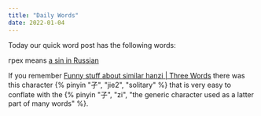 ```yaml
---
title: "Daily Words"
date: 2022-01-04
---
```


Today our quick word post has the following words:

грех means [a sin in Russian](https://en.wiktionary.org/wiki/%D0%B3%D1%80%D0%B5%D1%85)

 If you remember [Funny stuff about similar hanzi | Three Words](https://kolmesanaa.link/post/2021-08-14/) there was this character {% pinyin "孑", "jie2", "solitary" %} that is very easy to conflate with the {% pinyin "子", "zi", "the generic character used as a latter part of many words" %}.